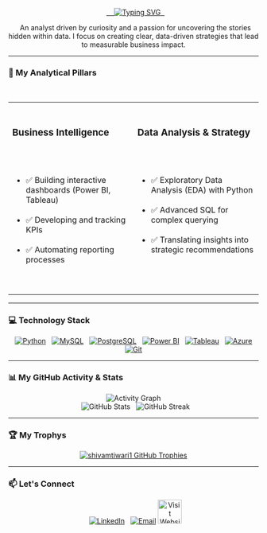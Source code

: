 <p align="center">
  <a href="https://github.com/shivamtiwari1">
    <img src="https://readme-typing-svg.herokuapp.com?font=Fira+Code&size=24&pause=1000&color=006466&center=true&width=500&lines=Hi%2C+I'm+Shivam+Tiwari+%F0%9F%91%8B;Data+%26+Business+Analyst;Transforming+Data+into+Insight" alt="Typing SVG" />
  </a>
</p>

<p align="center">
  An analyst driven by curiosity and a passion for uncovering the stories hidden within data. I focus on creating clear, data-driven strategies that lead to measurable business impact.
</p>

---

### 🎯 My Analytical Pillars
<table>
  <tr>
    <td width="50%" valign="top">
      <h3>Business Intelligence</h3>
      <ul>
        <li>✅ Building interactive dashboards (Power BI, Tableau)</li>
        <li>✅ Developing and tracking KPIs</li>
        <li>✅ Automating reporting processes</li>
      </ul>
    </td>
    <td width="50%" valign="top">
      <h3>Data Analysis & Strategy</h3>
      <ul>
        <li>✅ Exploratory Data Analysis (EDA) with Python</li>
        <li>✅ Advanced SQL for complex querying</li>
        <li>✅ Translating insights into strategic recommendations</li>
      </ul>
    </td>
  </tr>
</table>

---

### 💻 Technology Stack

<p align="center">
  <a href="https://www.python.org/" target="_blank"><img src="https://img.icons8.com/color/48/000000/python.png" alt="Python" /></a>
  <a href="https://www.mysql.com/" target="_blank"><img src="https://img.icons8.com/color/48/000000/mysql-logo.png" alt="MySQL" /></a>
  <a href="https://www.postgresql.org/" target="_blank"><img src="https://img.icons8.com/color/48/000000/postgreesql.png" alt="PostgreSQL" /></a>
  <a href="https://powerbi.microsoft.com/" target="_blank"><img src="https://img.icons8.com/color/48/000000/power-bi.png" alt="Power BI" /></a>
  <a href="https://www.tableau.com/" target="_blank"><img src="https://img.icons8.com/color/48/000000/tableau-software.png" alt="Tableau" /></a>
  <a href="https://azure.microsoft.com/" target="_blank"><img src="https://img.icons8.com/color/48/000000/azure-1.png" alt="Azure" /></a>
  <a href="https://git-scm.com/" target="_blank"><img src="https://img.icons8.com/color/48/000000/git.png" alt="Git" /></a>
</p>

---

### 📊 My GitHub Activity & Stats

<p align="center">
  <img src="https://github-readme-activity-graph.vercel.app/graph?username=shivamtiwari1&theme=react&hide_border=true&area=true&line=006466" alt="Activity Graph" />
  <br/>
  <img src="https://github-readme-stats.vercel.app/api?username=shivamtiwari1&show_icons=true&theme=buefy&hide_border=true&count_private=true" alt="GitHub Stats" />
  <img src="https://github-readme-streak-stats.herokuapp.com/?user=shivamtiwari1&theme=buefy&hide_border=true" alt="GitHub Streak" />
</p>

---


### 🏆 My Trophys
<p align="center">
  <a href="https://github.com/ryo-ma/github-profile-trophy">
    <img src="https://github-profile-trophy.vercel.app/?username=shivamtiwari1&theme=buefy&column=7&margin-w=15&margin-h=15" alt="shivamtiwari1 GitHub Trophies" />
  </a>
</p>

---

### 📫 Let's Connect

<p align="center">
  <a href="https://www.linkedin.com/in/shivam-tiwari-4239a621b/" target="_blank"><img src="https://img.icons8.com/fluent/48/000000/linkedin.png" alt="LinkedIn"/></a>
  <a href="mailto:shivam230131@gmail.com"><img src="https://img.icons8.com/fluent/48/000000/mailing.png" alt="Email"/></a>
 <a href="https://shivamtiwari1.github.io/Portfolio/" target="_blank">
  <img src="https://img.icons8.com/color/96/monitor--v1.png" alt="Visit Website" width="48"/>
</a>
</p>


